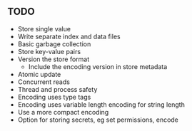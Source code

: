 ## TODO

- Store single value
- Write separate index and data files
- Basic garbage collection
- Store key-value pairs
- Version the store format
  - Include the encoding version in store metadata
- Atomic update
- Concurrent reads
- Thread and process safety
- Encoding uses type tags
- Encoding uses variable length encoding for string length
- Use a more compact encoding
- Option for storing secrets, eg set permissions, encode
